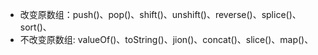 - 改变原数组：push()、pop()、shift()、unshift()、reverse()、splice()、sort()、
- 不改变原数组: valueOf()、toString()、jion()、concat()、slice()、map()、